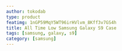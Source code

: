 ```yaml
---
author: tokodab
type: product
featimg: 1nGP59MqY5WT96irHVlvm_8Kff3v7GS4h
title: All Time Low Samsung Galaxy S9 Case
tags: [samsung, galaxy, s9]
category: [samsung]
---
```

